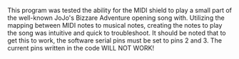 This program was tested the ability for the MIDI shield to play a small part of the well-known JoJo's Bizzare Adventure opening song with. Utilizing the mapping between MIDI notes to musical notes, creating the notes to play the song was intuitive and quick to troubleshoot. 
It should be noted that to get this to work, the software serial pins must be set to pins 2 and 3. The current pins written in the code WILL NOT WORK!
